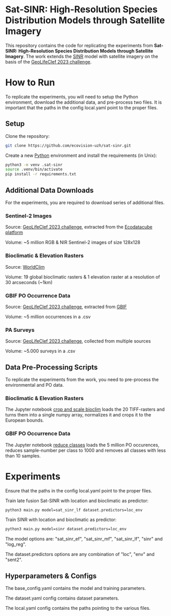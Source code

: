 # Sat-SINR: High-Resolution Species Distribution Models through Satellite Imagery
This repository contains the code for replicating the experiments from **Sat-SINR: High-Resolution Species Distribution Models through Satellite Imagery**.
The work extends the [SINR](https://www.github.com/elijahcole/sinr) model with satellite imagery on the basis of the [GeoLifeClef 2023 challenge](https://www.kaggle.com/competitions/geolifeclef-2023-lifeclef-2023-x-fgvc10/overview).
# How to Run
To replicate the experiments, you will need to setup the Python environment, download the additional data, and pre-process two files.
It is important that the paths in the config local.yaml point to the proper files.
## Setup
Clone the repository:
```bash
git clone https://github.com/ecovision-uzh/sat-sinr.git
```
Create a new [Python](https://www.python.org) environment and install the requirements (in Unix):
```bash
python3 -m venv .sat-sinr
source .venv/bin/activate
pip install -r requirements.txt
```
## Additional Data Downloads
For the experiments, you are required to download series of additional files.
### Sentinel-2 Images
Source: [GeoLifeClef 2023 challenge](https://www.kaggle.com/competitions/geolifeclef-2023-lifeclef-2023-x-fgvc10/data), extracted from the [Ecodatacube platform](https://stac.ecodatacube.eu/)

Volume: ~5 million RGB & NIR Sentinel-2 images of size 128x128
### Bioclimatic & Elevation Rasters
Source: [WorldClim](https://www.worldclim.org/data/worldclim21.html)

Volume: 19 global bioclimatic rasters & 1 elevation raster at a resolution of 30 arcseconds (~1km)
### GBIF PO Occurrence Data
Source: [GeoLifeClef 2023 challenge](https://www.kaggle.com/competitions/geolifeclef-2023-lifeclef-2023-x-fgvc10/data), extracted from [GBIF](https://www.gbif.org/)

Volume: ~5 million occurrences in a .csv
### PA Surveys
Source: [GeoLifeClef 2023 challenge](https://www.kaggle.com/competitions/geolifeclef-2023-lifeclef-2023-x-fgvc10/data), collected from multiple sources

Volume: ~5.000 surveys in a .csv
## Data Pre-Processing Scripts
To replicate the experiments from the work, you need to pre-process the environmental and PO data.
### Bioclimatic & Elevation Rasters
The Jupyter notebook [crop and scale bioclim](https://github.com/ecovision-uzh/sat-sinr/blob/master/scripts/crop%20and%20scale%20bioclim.ipynb) loads the 20 TIFF-rasters and
turns them into a single numpy array, normalizes it and crops it to the European bounds.
### GBIF PO Occurrence Data
The Jupyter notebook [reduce classes](https://github.com/ecovision-uzh/sat-sinr/blob/master/scripts/crop%20and%20scale%20bioclim.ipynb) loads the 5 million PO occurences,
reduces sample-number per class to 1000 and removes all classes with less than 10 samples.
# Experiments
Ensure that the paths in the config local.yaml point to the proper files.

Train late fusion Sat-SINR with location and bioclimatic as predictor:
```bash
python3 main.py model=sat_sinr_lf dataset.predictors=loc_env
```
Train SINR with location and bioclimatic as predictor:
```bash
python3 main.py model=sinr dataset.predictors=loc_env
```
The model options are: "sat_sinr_ef", "sat_sinr_mf", "sat_sinr_lf", "sinr" and "log_reg".

The dataset.predictors options are any combination of "loc", "env" and "sent2".
## Hyperparameters & Configs
The base_config.yaml contains the model and training parameters.

The dataset.yaml config contains dataset parameters.

The local.yaml config contains the paths pointing to the various files.
